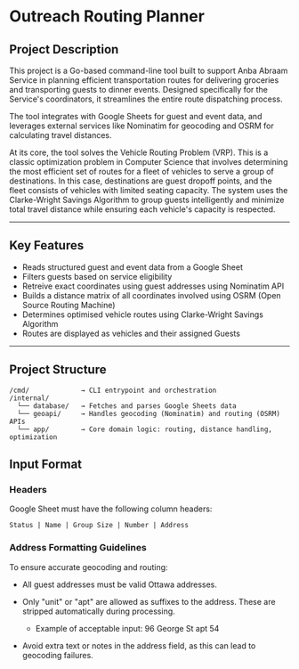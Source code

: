 # Outreach Routing Planner

## Project Description
This project is a Go-based command-line tool built to support Anba Abraam Service in planning efficient transportation routes for delivering groceries and transporting guests to dinner events. Designed specifically for the Service's coordinators, it streamlines the entire route dispatching process.

The tool integrates with Google Sheets for guest and event data, and leverages external services like Nominatim for geocoding and OSRM for calculating travel distances. 

At its core, the tool solves the Vehicle Routing Problem (VRP). This is a classic optimization problem in Computer Science that involves determining the most efficient set of routes for a fleet of vehicles to serve a group of destinations. In this case, destinations are guest dropoff points, and the fleet consists of vehicles with limited seating capacity. The system uses the Clarke-Wright Savings Algorithm to group guests intelligently and minimize total travel distance while ensuring each vehicle's capacity is respected.

---

## Key Features

- Reads structured guest and event data from a Google Sheet
- Filters guests based on service eligibility
- Retreive exact coordinates using guest addresses using Nominatim API
- Builds a distance matrix of all coordinates involved using OSRM (Open Source Routing Machine)
- Determines optimised vehicle routes using Clarke-Wright Savings Algorithm
- Routes are displayed as vehicles and their assigned Guests
---

## Project Structure
```
/cmd/             → CLI entrypoint and orchestration
/internal/
  └── database/   → Fetches and parses Google Sheets data
  └── geoapi/     → Handles geocoding (Nominatim) and routing (OSRM) APIs
  └── app/        → Core domain logic: routing, distance handling, optimization
```


## Input Format

### Headers
Google Sheet must have the following column headers:
```
Status | Name | Group Size | Number | Address
```
### Address Formatting Guidelines
To ensure accurate geocoding and routing:

- All guest addresses must be valid Ottawa addresses.

- Only "unit" or "apt" are allowed as suffixes to the address. These are stripped automatically during processing.

  - Example of acceptable input: 96 George St apt 54

- Avoid extra text or notes in the address field, as this can lead to geocoding failures.
